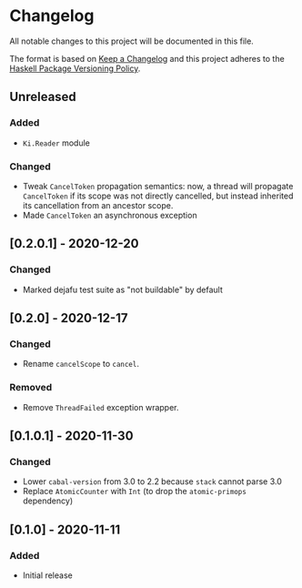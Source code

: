 # Changelog

All notable changes to this project will be documented in this file.

The format is based on [Keep a Changelog](http://keepachangelog.com/)
and this project adheres to the [Haskell Package Versioning Policy](https://pvp.haskell.org/).

## Unreleased

### Added
- `Ki.Reader` module

### Changed
- Tweak `CancelToken` propagation semantics: now, a thread will propagate `CancelToken` if its scope was not directly
  cancelled, but instead inherited its cancellation from an ancestor scope.
- Made `CancelToken` an asynchronous exception

## [0.2.0.1] - 2020-12-20

### Changed
- Marked dejafu test suite as "not buildable" by default

## [0.2.0] - 2020-12-17

### Changed
- Rename `cancelScope` to `cancel`.

### Removed
- Remove `ThreadFailed` exception wrapper.

## [0.1.0.1] - 2020-11-30

### Changed
- Lower `cabal-version` from 3.0 to 2.2 because `stack` cannot parse 3.0
- Replace `AtomicCounter` with `Int` (to drop the `atomic-primops` dependency)

## [0.1.0] - 2020-11-11

### Added
- Initial release
